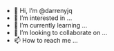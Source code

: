 - 👋 Hi, I’m @darrenyjq
- 👀 I’m interested in ...
- 🌱 I’m currently learning ...
- 💞️ I’m looking to collaborate on ...
- 📫 How to reach me ...

<!---
darrenyjq/darrenyjq is a ✨ special ✨ repository because its `README.md` (this file) appears on your GitHub profile.
You can click the Preview link to take a look at your changes.
--->
